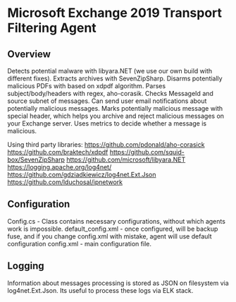 Microsoft Exchange 2019 Transport Filtering Agent
==================

## Overview
Detects potential malware with libyara.NET (we use our own build with different fixes).
Extracts archives with SevenZipSharp.
Disarms potentially malicious PDFs with based on xdpdf algorithm.
Parses subject/body/headers with regex, aho-corasik.
Checks MessageId and source subnet of messages.
Can send user email notifications about potentially malicious messages.
Marks potentially malicious message with special header, which helps you archive and reject malicious messages on your Exchange server.
Uses metrics to decide whether a message is malicious.

Using third party libraries:
https://github.com/pdonald/aho-corasick
https://github.com/braktech/xdpdf
https://github.com/squid-box/SevenZipSharp
https://github.com/microsoft/libyara.NET
https://logging.apache.org/log4net/
https://github.com/gdziadkiewicz/log4net.Ext.Json
https://github.com/lduchosal/ipnetwork

## Configuration
Config.cs - Class contains necessary configurations, without which agents work is impossible.
default_config.xml - once configured, will be backup fuse, and if you change config.xml with mistake, agent will use default configuration
config.xml - main configuration file.

## Logging
Information about messages processing is stored as JSON on filesystem via log4net.Ext.Json. Its useful to process these logs via ELK stack.